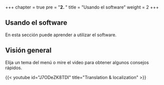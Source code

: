 +++
chapter = true
pre = "<b>2. </b>"
title = "Usando el software"
weight = 2
+++

## Usando el software

En esta sección puede aprender a utilizar el software.

## Visión general

Elija un tema del menú o mire el video para obtener algunos consejos rápidos.

{{< youtube id="J7ODeZK8TDI" title="Translation & localization" >}}